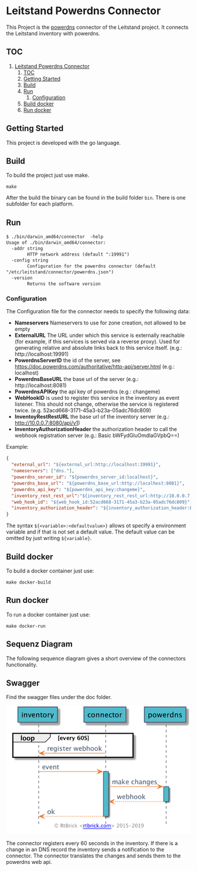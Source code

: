 # Leitstand Powerdns Connector

This Project is the [powerdns](https://www.powerdns.com/) connector of the Leitstand project.
It connects the Leitstand inventory with powerdns. 

## TOC

<!-- ToC start -->
1. [Leitstand Powerdns Connector](#leitstand-powerdns-connector)
   1. [TOC](#toc)
   1. [Getting Started](#getting-started)
   1. [Build](#build)
   1. [Run](#run)
      1. [Configuration](#configuration)
   1. [Build docker](#build-docker)
   1. [Run docker](#run-docker)
<!-- ToC end -->

## Getting Started

This project is developed with the go language.

## Build

To build the project just use make.

```shell script
make
```

After the build the binary can be found in the build folder `bin`.
There is one subfolder for each platform.

## Run
```shell script
$ ./bin/darwin_amd64/connector  -help
Usage of ./bin/darwin_amd64/connector:
  -addr string
        HTTP network address (default ":19991")
  -config string
        Configuration for the powerdns connector (default "/etc/leitstand/connector/powerdns.json")
  -version
        Returns the software version
```

### Configuration

The Configuration file for the connector needs to specify the following data:

* **Nameservers** Nameservers to use for zone creation, not allowed to be empty
* **ExternalURL** The URL under which this service is externally reachable
(for example, if this services is served via a reverse proxy).
Used for generating relative and absolute links back to this service itself.
(e.g.: http://localhost:19991)
* **PowerdnsServerID** the id of the server, see https://doc.powerdns.com/authoritative/http-api/server.html
(e.g.: localhost)
* **PowerdnsBaseURL** the base url of the server (e.g.: http://localhost:8081)
* **PowerdnsAPIKey** the api key of powerdns (e.g.: changeme)
* **WebHookID** is used to register this service in the inventory as event listener.
This should not change, otherwise the service is registered twice.
(e.g. 52acd668-3171-45a3-b23a-05adc76dc809)
* **InventoyRestRestURL** the base url of the inventory server (e.g.: http://10.0.0.7:8080/api/v1)
* **InventoryAuthorizationHeader** the authorization header to call the webhook registration server (e.g.: Basic bWFydGluOmdlaGVpbQ==)

Example:

```json
{
  "external_url": "${external_url:http://localhost:19991}",
  "nameservers": ["dns."],
  "powerdns_server_id": "${powerdns_server_id:localhost}",
  "powerdns_base_url": "${powerdns_base_url:http://localhost:8081}",
  "powerdns_api_key": "${powerdns_api_key:changeme}",
  "inventory_rest_rest_url":"${inventory_rest_rest_url:http://10.0.0.7:8080/api/v1}",
  "web_hook_id": "${web_hook_id:52acd668-3171-45a3-b23a-05adc76dc809}",
  "inventory_authorization_header": "${inventory_authorization_header:Basic bWFydGluOmdlaGVpbQ==}"
}
```

The syntax `${<variable>:<defaultvalue>}` allows ot specify a environment variable and if that is not set a default value.
The default value can be omitted by just writing `${variable}`.

## Build docker

To build a docker container just use:

```shell script
make docker-build
``` 

## Run docker

To run a docker container just use:

```shell script
make docker-run
```

## Sequenz Diagram

The following sequence diagram gives a short overview of the connectors functionality.

## Swagger

Find the swagger files under the doc folder.

![image](doc/assets/overview.png) 

The connector registers every 60 seconds in the inventory.
If there is a change in an DNS record the inventory sends a notification to the connector.
The connector translates the changes and sends them to the powerdns web api.